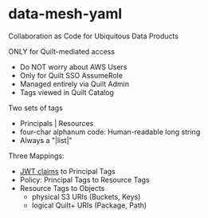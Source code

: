 # data-mesh-yaml
Collaboration as Code for Ubiquitous Data Products

ONLY for Quilt-mediated access 
- Do NOT worry about AWS Users
- Only for Quilt SSO AssumeRole
- Managed entirely via Quilt Admin
- Tags viewed in Quilt Catalog

Two sets of tags
- Principals | Resources
- four-char alphanum code: Human-readable long string
- Always a "|list|"

Three Mappings:
- [JWT claims](https://auth0.com/docs/secure/tokens/json-web-tokens/json-web-token-claims) to Principal Tags
- Policy: Principal Tags to Resource Tags
- Resource Tags to Objects
  - physical S3 URIs (Buckets, Keys)
  - logical Quilt+ URIs (Package, Path) 

